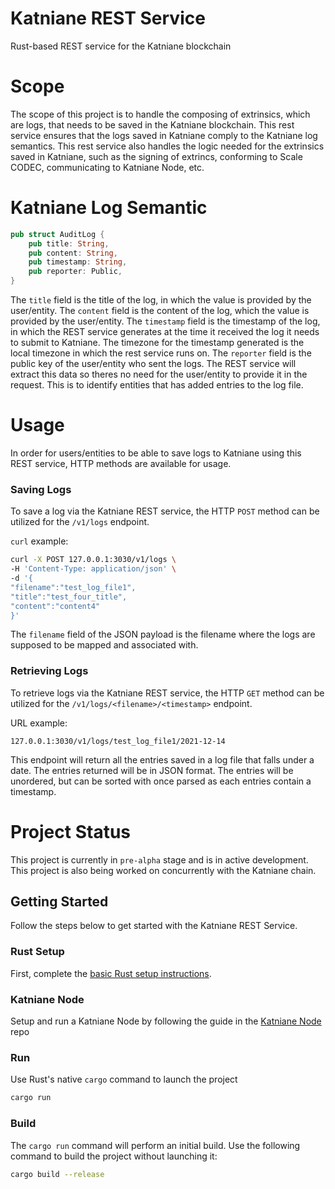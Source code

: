 # Katniane REST Service
Rust-based REST service for the Katniane blockchain

# Scope
The scope of this project is to handle the composing of extrinsics, which are logs, that needs to be 
saved in the Katniane blockchain. This rest service ensures that the logs saved in Katniane
comply to the Katniane log semantics. This rest service also handles the logic needed for the extrinsics
saved in Katniane, such as the signing of extrincs, conforming to Scale CODEC, communicating to Katniane Node, etc.

# Katniane Log Semantic
```rs
pub struct AuditLog {
    pub title: String,
    pub content: String,
    pub timestamp: String,
    pub reporter: Public,
}
```
The `title` field is the title of the log, in which the value is provided by the user/entity.
The `content` field is the content of the log, which the value is provided by the user/entity.
The `timestamp` field is the timestamp of the log, in which the REST service generates at the time it
received the log it needs to submit to Katniane. The timezone for the timestamp generated is the local
timezone in which the rest service runs on.
The `reporter` field is the public key of the user/entity who sent the logs. The REST service will
extract this data so theres no need for the user/entity to provide it in the request. This is to identify
entities that has added entries to the log file.

# Usage
In order for users/entities to be able to save logs to Katniane using this REST service, HTTP methods
are available for usage.

### Saving Logs
To save a log via the Katniane REST service, the HTTP `POST` method 
can be utilized for the `/v1/logs` endpoint.

`curl` example:
```sh
curl -X POST 127.0.0.1:3030/v1/logs \
-H 'Content-Type: application/json' \
-d '{
"filename":"test_log_file1",
"title":"test_four_title",
"content":"content4"
}'
```
The `filename` field of the JSON payload is the filename where the logs are supposed to 
be mapped and associated with. 

### Retrieving Logs
To retrieve logs via the Katniane REST service, the HTTP `GET` method can be utilized 
for the `/v1/logs/<filename>/<timestamp>` endpoint. 

URL example:
```
127.0.0.1:3030/v1/logs/test_log_file1/2021-12-14
```

This endpoint will return all the entries saved in a log file that falls under a date. The entries returned
will be in JSON format. The entries will be unordered, but can be sorted with once parsed as each entries
contain a timestamp.

# Project Status
This project is currently in `pre-alpha` stage and is in active development. This project is also being 
worked on concurrently with the Katniane chain.

## Getting Started

Follow the steps below to get started with the Katniane REST Service.

### Rust Setup

First, complete the [basic Rust setup instructions](./doc/rust-setup.md).

### Katniane Node

Setup and run a Katniane Node by following the guide in the [Katniane Node](https://github.com/ellyrichardson/katniane-node) repo

### Run

Use Rust's native `cargo` command to launch the project

```sh
cargo run
```

### Build

The `cargo run` command will perform an initial build. Use the following command to build the project
without launching it:

```sh
cargo build --release
```

